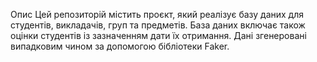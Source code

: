 Опис
Цей репозиторій містить проєкт, який реалізує базу даних для студентів, викладачів, груп та предметів. База даних включає також оцінки студентів із зазначенням дати їх отримання. Дані згенеровані випадковим чином за допомогою бібліотеки Faker.
